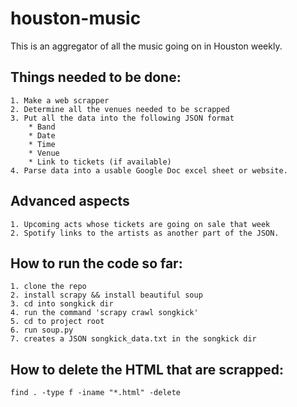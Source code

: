 # houston-music
This is an aggregator of all the music going on in Houston weekly.

## Things needed to be done:
	1. Make a web scrapper
	2. Determine all the venues needed to be scrapped
	3. Put all the data into the following JSON format
		* Band
		* Date
		* Time
		* Venue
		* Link to tickets (if available)
	4. Parse data into a usable Google Doc excel sheet or website.


## Advanced aspects
	1. Upcoming acts whose tickets are going on sale that week
	2. Spotify links to the artists as another part of the JSON.


## How to run the code so far:
	1. clone the repo
	2. install scrapy && install beautiful soup
	3. cd into songkick dir
	4. run the command 'scrapy crawl songkick'
	5. cd to project root
	6. run soup.py
	7. creates a JSON songkick_data.txt in the songkick dir

## How to delete the HTML that are scrapped:
	find . -type f -iname "*.html" -delete
